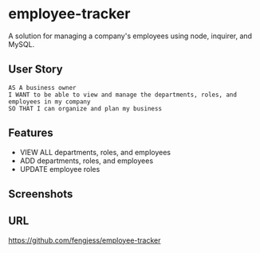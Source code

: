 # employee-tracker

A solution for managing a company's employees using node, inquirer, and MySQL.

## User Story

```
AS A business owner
I WANT to be able to view and manage the departments, roles, and employees in my company
SO THAT I can organize and plan my business
```

## Features

* VIEW ALL departments, roles, and employees
* ADD departments, roles, and employees
* UPDATE employee roles

## Screenshots



## URL

https://github.com/fengjess/employee-tracker
